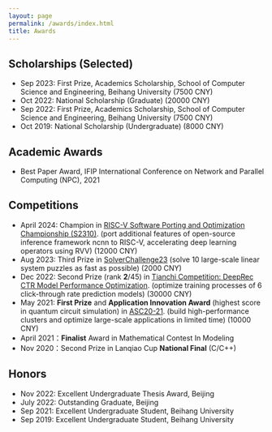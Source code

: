 ```yaml
---
layout: page
permalink: /awards/index.html
title: Awards
---
```


## Scholarships (Selected)

- Sep 2023: First Prize, Academics Scholarship, School of Computer Science and Engineering, Beihang University (7500 CNY)
- Oct 2022: National Scholarship (Graduate) (20000 CNY)
- Sep 2022: First Prize, Academics Scholarship, School of Computer Science and Engineering, Beihang University (7500 CNY)
- Oct 2019: National Scholarship (Undergraduate) (8000 CNY)

## Academic Awards

- Best Paper Award, IFIP International Conference on Network and Parallel Computing (NPC), 2021

## Competitions

- April 2024: Champion in [RISC-V Software Porting and Optimization Championship (S2310)](https://rvspoc.org/2023/champions/). (port additional features of open-source inference framework ncnn to RISC-V, accelerating deep learning operators using RVV) (12000 CNY)
- Aug 2023: Third Prize in [SolverChallenge23](https://www.solver-conference.cn/solverchallenge23/) (solve 10 large-scale linear system puzzles as fast as possible) (2000 CNY)
- Dec 2022: Second Prize (rank **2**/45) in [Tianchi Competition: DeepRec CTR Model Performance Optimization](https://tianchi.aliyun.com/competition/entrance/532005). (optimize training processes of 6 click-through rate prediction models) (30000 CNY)
- May 2021: **First Prize** and **Application Innovation Award** (highest score in quantum circuit simulation) in [ASC20-21](https://ev.buaa.edu.cn/info/1134/3091.htm). (build high-performance clusters and optimize large-scale applications in limited time) (10000 CNY)
- April 2021：**Finalist** Award in Mathematical Contest In Modeling
- Nov 2020：Second Prize in Lanqiao Cup **National Final** (C/C++)

## Honors

- Nov 2022: Excellent Undergraduate Thesis Award, Beijing
- July 2022: Outstanding Graduate, Beijing
- Sep 2021: Excellent Undergraduate Student, Beihang University
- Sep 2019: Excellent Undergraduate Student, Beihang University